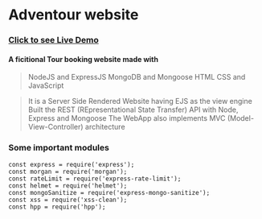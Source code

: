 # Adventour website

### [Click to see Live Demo](https://github.com/rajatverma311201/Adventour)

#### A ficitional Tour booking website made with

> NodeJS and ExpressJS
> MongoDB and Mongoose
> HTML CSS and JavaScript

> It is a Server Side Rendered Website having EJS as the view engine
> Built the REST (REpresentational State Transfer) API with Node, Express and Mongoose
> The WebApp also implements MVC (Model-View-Controller) architecture

### Some important modules

```
const express = require('express');
const morgan = require('morgan');
const rateLimit = require('express-rate-limit');
const helmet = require('helmet');
const mongoSanitize = require('express-mongo-sanitize');
const xss = require('xss-clean');
const hpp = require('hpp');

```
